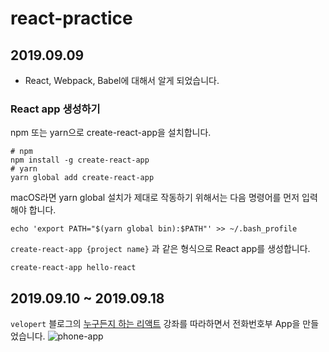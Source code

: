 # react-practice

## 2019.09.09
- React, Webpack, Babel에 대해서 알게 되었습니다.
### React app 생성하기

npm 또는 yarn으로 create-react-app을 설치합니다.
```
# npm
npm install -g create-react-app
# yarn
yarn global add create-react-app
```

macOS라면 yarn global 설치가 제대로 작동하기 위해서는 다음 명령어를 먼저 입력해야 합니다.
```
echo 'export PATH="$(yarn global bin):$PATH"' >> ~/.bash_profile
```

`create-react-app {project name}` 과 같은 형식으로 React app를 생성합니다.
```
create-react-app hello-react
```

## 2019.09.10 ~ 2019.09.18
`velopert` 블로그의 [누구든지 하는 리액트](https://velopert.com/reactjs-tutorials) 강좌를 따라하면서 전화번호부 App을 만들었습니다.
![phone-app](https://i.imgur.com/0vuj0a9.png)
